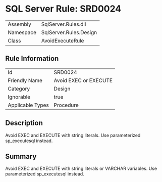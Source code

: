 [This document is automatically generated. All changed made to it WILL be lost]: <>  
  
# SQL Server Rule: SRD0024  
  
|    |    |
|----|----|
| Assembly | SqlServer.Rules.dll   |
| Namespace | SqlServer.Rules.Design |
| Class | AvoidExecuteRule |
  
## Rule Information  
  
|    |    |
|----|----|
| Id | SRD0024 |
| Friendly Name | Avoid EXEC or EXECUTE |
| Category | Design |
| Ignorable | true |
| Applicable Types | Procedure  |
  
## Description  
  
Avoid EXEC and EXECUTE with string literals. Use parameterized sp_executesql instead.  
  
## Summary  
  
Avoid EXEC and EXECUTE with string literals or VARCHAR variables. Use parameterized sp_executesql instead.  


